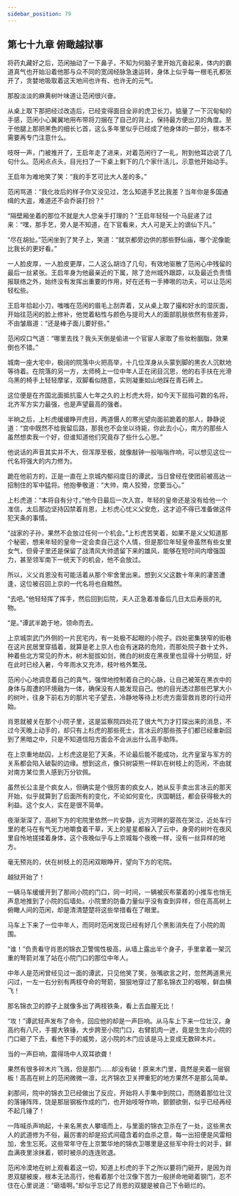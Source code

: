 ```yaml
---
sidebar_position: 79
---
```


## 第七十九章 **俯瞰越狱事**

将药丸藏好之后，范闲抽动了一下鼻子，不知为何脑子里开始亢奋起来，体内的霸道真气也开始沿着他那与众不同的宽阔经脉急速运转，身体上似乎每一根毛孔都张开了，贪婪地吸取着这天地间也许有、也许无的元气。

那股淡淡的麻黄树叶味道让范闲很兴奋。

从桌上取下那把经过改造后，已经变得面目全非的虎卫长刀，掂量了一下沉甸甸的手感，范闲小心翼翼地用布带将刀捆在了自己的背上，保持最方便出刀的角度。至于他腿上那把黑色的细长匕首，这么多年里似乎已经成了他身体的一部分，根本不需要再专门注意什么。

吱呀一声，门被推开了，王启年走了进来，对着范闲行了一礼，附到他耳边说了几句什么。范闲点点头，目光扫了一下桌上剩下的几个家什活儿，示意他开始动手。

王启年为难地笑了笑：“我的手艺可比大人差的多。”

范闲骂道：“我化妆后的样子你又没见过，怎么知道手艺比我差？当年你是多国通缉的大盗，难道还不会乔装打扮？”

“隔壁厢坐着的那位不就是大人您亲手打理的？”王启年轻轻一个马屁递了过来：“嘿，那手艺，旁人是不知道，在下官看来，大人可是天上的谪仙下凡。”

“尽在胡扯。”范闲坐到了凳子上，笑道：“就京都旁边供的那些野仙庙，哪个泥像能比我长的更好看。”

一人脸皮厚，一人脸皮更厚，二人这么胡诌了几句，有效地驱散了范闲心中残留的最后一丝紧张。王启年身为他最亲近的下属，除了沧州城外跟踪，以及最近负责情报联络之外，始终没有发挥出重要的作用，好在还有一手捧哏的功夫，可以让范闲轻松些。

王启年拾起小刀，嗤嗤在范闲的眉毛上刮弄着，又从桌上取了撮和好水的湿灰面，开始往范闲的脸上修补，他觉着粘性与颜色与提司大人的面部肌肤依然有些差异，不由皱眉道：“还是棒子面儿要好些。”

范闲叹口气道：“哪里去找？我头天倒是偷进一个官宦人家取了些妆粉胭脂，效果倒也不错。”

城南一座大宅中，极阔的院落中火把高举，十几位浑身从头蒙到脚的黑衣人沉默地等待着。在院落的另一方，太师椅上一位中年人正在闭目沉思，他的右手扶在光滑乌黑的椅手上轻轻摩挲，双脚看似随意，实则凝重如山地踩在青石砖上。

这位便是在齐国北面抵抗蛮人七年之久的上杉虎大将，如今天下屈指可数的名将，北齐军方实力最强，也是声望最高的强者。

半晌之后，上杉虎缓缓睁开虎目，两道慑人的寒光望向面前跪着的那人，静静说道：“宫中既然不给我留后路，那我也不会坐以待毙，你此去小心，南方的那些人虽然想卖我一个好，但谁知道他们究竟存了些什么心思。”

他说话的声音其实并不大，但浑厚至极，就像敲钟一般嗡嗡作响，可以想见这位一代名将强大的内力修为。

跪在他前方的，正是一直在上京城内郁闷度日的谭武，当日曾经在使团前被高达一招制住的军中猛将。他抱拳敬道：“大帅，南人狡猾，您要当心。”

上杉虎道：“本将自有分寸。”他今日最后一次入宫，年轻的皇帝还是没有给他一个准信，太后那边坚持囚禁着肖恩，上杉虎心忧义父安危，这才迫不得已准备做这件犯天条的事情。

“战家的子孙，果然不会放过任何一个机会。”上杉虎苦笑着，如果不是义父知道那个秘密，想来年轻的皇帝一定会卖自己这个人情，但是那位年轻皇帝虽然有些女里女气，但骨子里还是保留了战清风大帅遗留下来的雄风，能够在短时间内增强国力，甚至领军南下一统天下的机会，他不会放过。

所以，义父肖恩没有可能活着从那个牢舍里出来。想到义父这数十年来的凄苦遭逢，这位被召回上京的一代名将也自黯然。

“去吧。”他轻轻挥了挥手，然后回到后院，夫人正急着准备后几日太后寿辰的礼物。

“是。”谭武半跪于地，领命而去。

上京城崇武门外侧的一片民宅内，有一处极不起眼的小院子。四处密集狭窄的街巷在这片民居里穿插着，就算是老上京人也会有迷路的危险，而那处院子数十丈外，种着些北方常见的乔木，树木挺拔如剑，微白的树皮在黑夜里也显得十分明显，好在此时已经入暑，今年雨水又充沛，枝叶格外繁茂。

范闲小心地调息着自己的真气，强悍地控制着自己的心脉，让自己被笼在黑衣中的身体与周遭的环境融为一体，确保没有人能发现自己。他的目光透过那些巴掌大小的树叶，往身下前右方的那片宅子望去，冷静地等待上杉虎方面营救肖恩的行动开始。

肖恩就被关在那个小院子里，这是监察院四处花了很大气力才打探出来的消息，不过今天晚上动手的，却只有上杉虎的那些死士，言冰云的那些孩子们都已经重新回到了黑暗之中，只是不知道信阳方面会不会派出什么高手助阵。

在上京重地劫囚，上杉虎这是犯了天条，不论最后能不能成功，北齐皇室与军方的关系都会陷入破裂的边缘。想到这点，像只树袋熊一样趴在树枝上的范闲，不由就对南方某位贵人感到万分钦佩。

虽然长公主是个疯女人，但确实是个很厉害的疯女人，她从反手卖出言冰云的那天开始，似乎就算到了后面所有的变化，不论如何变化，庆国朝廷，都会获得极大的利益。这个女人，实在是很不简单。

夜渐渐深了，高树下方的宅院里依然一片安静，远方河畔的婴孩在哭泣，近处车行里的老马在有气无力地嚼食着干草，天上的星星都躲入了云中，身旁的树叶在夜风里自怜地搓揉着身体，这个夜晚似乎与上京城每个夜晚一样，没有一丝异样的地方。

毫无预兆的，伏在树枝上的范闲双眼睁开，望向下方的宅院。

越狱开始了！

一辆马车缓缓开到了那间小院的门口，同一时间，一辆被灰布蒙着的小推车也悄无声息地推到了小院的后墙处。小院里的防备力量似乎没有查到异样，但在高高树上俯瞰人间的范闲，却是清清楚楚将这些举措看在了眼里。

马车上下来了一位中年人，而同时范闲发现已经有好几个黑影消失在了小院的周围。

“谁！”负责看守肖恩的锦衣卫警惕性极高，从墙上露出半个身子，手里拿着一架沉重的弩箭对准了站在小院门口的那位中年人。

中年人是范闲曾经见过一面的谭武，只见他笑了笑，张嘴欲言之时，忽然两道黑光闪过，一左一右分别有两枝夺命的弩箭，狠狠地穿过了那名锦衣卫的咽喉，鲜血横飞！

那名锦衣卫的脖子上就像多出了两枝铁条，看上去血腥无比！

“攻！”谭武轻声发布了命令，回应他的却是一声巨响。从马车上下来一位壮汉，身高约有八尺，手握大铁锤，大步跨至小院门口，右臂肌肉一迸，竟是生生向小院的门口砸了下去，看他下手的威势，这小院的木门应该是马上变成无数碎木片。

当的一声巨响，震得场中人双耳欲聋！

果然有很多碎木片飞溅，但是那门……却没有破！原来木门里，竟然是夹着一层钢板！高高在树上的范闲微微一凛，北齐锦衣卫关押重犯的地方果然不是那么简单。

刹那间，院中的锦衣卫已经做出了反应，开始将人手集中到院口，而随着那位壮汉的落锤阵阵，饶是那层钢板作成的门，也开始吱呀作响，颤颤欲倒，似乎已经再经不起几锤了！

一阵喊杀声响起，十来名黑衣人攀墙而上，与里面的锦衣卫杀在了一处，这些黑衣人的武道修为不俗，最厉害的却是招式间蕴含着的血杀之意，每一出招便是风雷相加，舍生忘死。这些常年守在上京繁华地的锦衣卫哪里是这些军中将士的对手，鲜血满夜里涂抹着，顿时被杀的连连败退。

范闲冷漠地在树上观看着这一切，知道上杉虎的手下之所以要将门砸开，是因为肖恩双腿被废，根本无法高行，他看着那个壮汉像下苦力一般拼命地砸着钢门，忍不住在心里说道：“砸墙啊。”却似乎忘记了肖恩的双腿是被自己下令砸烂的。

